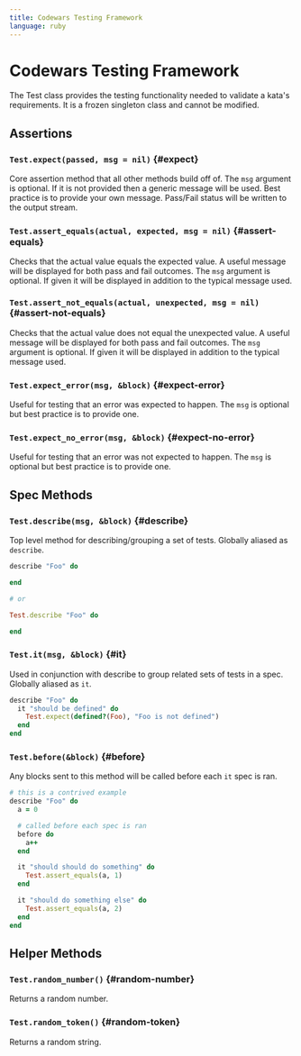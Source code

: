 ```yaml
---
title: Codewars Testing Framework
language: ruby
---
```


# Codewars Testing Framework

The Test class provides the testing functionality needed to validate a kata's requirements.
It is a frozen singleton class and cannot be modified.

## Assertions

### `Test.expect(passed, msg = nil)` {#expect}

Core assertion method that all other methods build off of.
The `msg` argument is optional.
If it is not provided then a generic message will be used.
Best practice is to provide your own message.
Pass/Fail status will be written to the output stream.

### `Test.assert_equals(actual, expected, msg = nil)` {#assert-equals}

Checks that the actual value equals the expected value.
A useful message will be displayed for both pass and fail outcomes.
The `msg` argument is optional.
If given it will be displayed in addition to the typical message used.

### `Test.assert_not_equals(actual, unexpected, msg = nil)` {#assert-not-equals}

Checks that the actual value does not equal the unexpected value.
A useful message will be displayed for both pass and fail outcomes.
The `msg` argument is optional.
If given it will be displayed in addition to the typical message used.

### `Test.expect_error(msg, &block)` {#expect-error}

Useful for testing that an error was expected to happen.
The `msg` is optional but best practice is to provide one.

### `Test.expect_no_error(msg, &block)` {#expect-no-error}

Useful for testing that an error was not expected to happen.
The `msg` is optional but best practice is to provide one.


## Spec Methods

### `Test.describe(msg, &block)` {#describe}

Top level method for describing/grouping a set of tests.
Globally aliased as `describe`.

```ruby
describe "Foo" do

end

# or

Test.describe "Foo" do

end
```

### `Test.it(msg, &block)` {#it}

Used in conjunction with describe to group related sets of tests in a spec.
Globally aliased as `it`.

```ruby
describe "Foo" do
  it "should be defined" do
    Test.expect(defined?(Foo), "Foo is not defined")
  end
end
```

### `Test.before(&block)` {#before}

Any blocks sent to this method will be called before each `it` spec is ran.

```ruby
# this is a contrived example
describe "Foo" do
  a = 0

  # called before each spec is ran
  before do
    a++
  end

  it "should should do something" do
    Test.assert_equals(a, 1)
  end

  it "should do something else" do
    Test.assert_equals(a, 2)
  end
end
```

## Helper Methods

### `Test.random_number()` {#random-number}

Returns a random number.

### `Test.random_token()` {#random-token}

Returns a random string.
